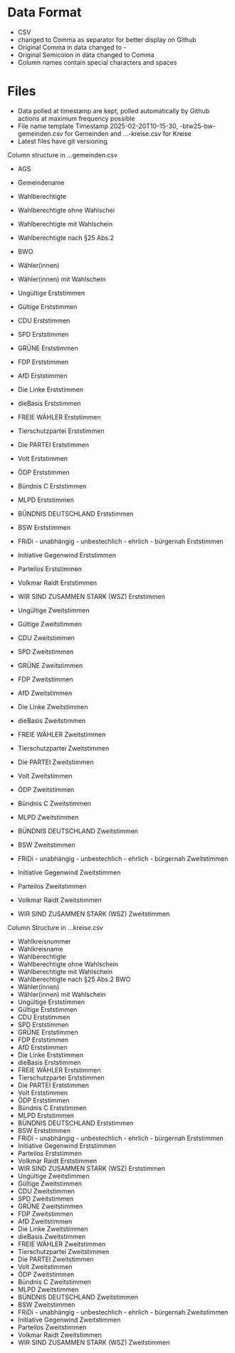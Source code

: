 # Data Format 
* CSV 
* changed to Comma as separator for better display on Github
* Original Comma in data changed to - 
* Original Semicolon in data changed to Comma
* Column names contain special characters and spaces

# Files
* Data polled at timestamp are kept, polled automatically by Github actions at maximum frequency possible
* File name template Timestamp  2025-02-20T10-15-30, -btw25-bw-gemeinden.csv for Gemeinden and ...-kreise.csv for Kreise
* Latest files have git versioning

Column structure in ...gemeinden.csv

* AGS
* Gemeindename
* Wahlberechtigte
* Wahlberechtigte ohne Wahlschei
* Wahlberechtigte mit Wahlschein
* Wahlberechtigte nach §25 Abs.2 
* BWO
* Wähler(innen)
* Wähler(innen) mit Wahlschein
* Ungültige Erststimmen
* Gültige Erststimmen
* CDU Erststimmen
* SPD Erststimmen
* GRÜNE Erststimmen
* FDP Erststimmen
* AfD Erststimmen
* Die Linke Erststimmen
* dieBasis Erststimmen
* FREIE WÄHLER Erststimmen
* Tierschutzpartei Erststimmen
* Die PARTEI Erststimmen
* Volt Erststimmen
* ÖDP Erststimmen
* Bündnis C Erststimmen
* MLPD Erststimmen
* BÜNDNIS DEUTSCHLAND Erststimmen
* BSW Erststimmen
* FRiDi - unabhängig - unbestechlich - ehrlich - bürgernah Erststimmen
* Initiative Gegenwind Erststimmen
* Parteilos Erststimmen
* Volkmar Raidt Erststimmen
* WIR SIND ZUSAMMEN STARK (WSZ) Erststimmen

* Ungültige Zweitstimmen
* Gültige Zweitstimmen
* CDU Zweitstimmen
* SPD Zweitstimmen
* GRÜNE Zweitstimmen
* FDP Zweitstimmen
* AfD Zweitstimmen
* Die Linke Zweitstimmen
* dieBasis Zweitstimmen
* FREIE WÄHLER Zweitstimmen
* Tierschutzpartei Zweitstimmen
* Die PARTEI Zweitstimmen
* Volt Zweitstimmen
* ÖDP Zweitstimmen
* Bündnis C Zweitstimmen
* MLPD Zweitstimmen
* BÜNDNIS DEUTSCHLAND Zweitstimmen
* BSW Zweitstimmen
* FRiDi - unabhängig - unbestechlich - ehrlich - bürgernah Zweitstimmen
* Initiative Gegenwind Zweitstimmen
* Parteilos Zweitstimmen
* Volkmar Raidt Zweitstimmen
* WIR SIND ZUSAMMEN STARK (WSZ) Zweitstimmen

Column Structure in ...kreise.csv

* Wahlkreisnummer
* Wahlkreisname
* Wahlberechtigte
* Wahlberechtigte ohne Wahlschein
* Wahlberechtigte mit Wahlschein
* Wahlberechtigte nach §25 Abs.2 BWO
* Wähler(innen)
* Wähler(innen) mit Wahlschein
* Ungültige Erststimmen
* Gültige Erststimmen
* CDU Erststimmen
* SPD Erststimmen
* GRÜNE Erststimmen
* FDP Erststimmen
* AfD Erststimmen
* Die Linke Erststimmen
* dieBasis Erststimmen
* FREIE WÄHLER Erststimmen
* Tierschutzpartei Erststimmen
* Die PARTEI Erststimmen
* Volt Erststimmen
* ÖDP Erststimmen
* Bündnis C Erststimmen
* MLPD Erststimmen
* BÜNDNIS DEUTSCHLAND Erststimmen
* BSW Erststimmen
* FRiDi - unabhängig - unbestechlich - ehrlich - bürgernah Erststimmen
* Initiative Gegenwind Erststimmen
* Parteilos Erststimmen
* Volkmar Raidt Erststimmen
* WIR SIND ZUSAMMEN STARK (WSZ) Erststimmen
* Ungültige Zweitstimmen
* Gültige Zweitstimmen
* CDU Zweitstimmen
* SPD Zweitstimmen
* GRÜNE Zweitstimmen
* FDP Zweitstimmen
* AfD Zweitstimmen
* Die Linke Zweitstimmen
* dieBasis Zweitstimmen
* FREIE WÄHLER Zweitstimmen
* Tierschutzpartei Zweitstimmen
* Die PARTEI Zweitstimmen
* Volt Zweitstimmen
* ÖDP Zweitstimmen
* Bündnis C Zweitstimmen
* MLPD Zweitstimmen
* BÜNDNIS DEUTSCHLAND Zweitstimmen
* BSW Zweitstimmen
* FRiDi - unabhängig - unbestechlich - ehrlich - bürgernah Zweitstimmen
* Initiative Gegenwind Zweitstimmen
* Parteilos Zweitstimmen
* Volkmar Raidt Zweitstimmen
* WIR SIND ZUSAMMEN STARK (WSZ) Zweitstimmen
